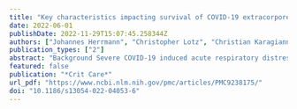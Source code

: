 ```yaml
---
title: "Key characteristics impacting survival of COVID-19 extracorporeal membrane oxygenation"
date: 2022-06-01
publishDate: 2022-11-29T15:07:45.258344Z
authors: ["Johannes Herrmann", "Christopher Lotz", "Christian Karagiannidis", "Steffen Weber-Carstens", "Stefan Kluge", "Christian Putensen", "Andreas Wehrfritz", "Karsten Schmidt", "Richard K. Ellerkmann", "Daniel Oswald", "Gösta Lotz", "Viviane Zotzmann", "Onnen Moerer", "Christian Kühn", "Matthias Kochanek", "Ralf Muellenbach", "Matthias Gaertner", "Falk Fichtner", "Florian Brettner", "Michael Findeisen", "Markus Heim", "Tobias Lahmer", "Felix Rosenow", "Nils Haake", "Philipp M. Lepper", "Peter Rosenberger", "Stephan Braune", "Mirjam Kohls", "Peter Heuschmann", "Patrick Meybohm"]
publication_types: ["2"]
abstract: "Background Severe COVID-19 induced acute respiratory distress syndrome (ARDS) often requires extracorporeal membrane oxygenation (ECMO). Recent German health insurance data revealed low ICU survival rates. Patient characteristics and experience of the ECMO center may determine intensive care unit (ICU) survival. The current study aimed to identify factors affecting ICU survival of COVID-19 ECMO patients.  Methods 673 COVID-19 ARDS ECMO patients treated in 26 centers between January 1st 2020 and March 22nd 2021 were included. Data on clinical characteristics, adjunct therapies, complications, and outcome were documented. Block wise logistic regression analysis was applied to identify variables associated with ICU-survival.  Results Most patients were between 50 and 70 years of age. PaO2/FiO2 ratio prior to ECMO was 72 mmHg (IQR: 58–99). ICU survival was 31.4%. Survival was significantly lower during the 2nd wave of the COVID-19 pandemic. A subgroup of 284 (42%) patients fulfilling modified EOLIA criteria had a higher survival (38%) (p = 0.0014, OR 0.64 (CI 0.41–0.99)). Survival differed between low, intermediate, and high-volume centers with 20%, 30%, and 38%, respectively (p = 0.0024). Treatment in high volume centers resulted in an odds ratio of 0.55 (CI 0.28–1.02) compared to low volume centers. Additional factors associated with survival were younger age, shorter time between intubation and ECMO initiation, BMI textgreater 35 (compared to textless 25), absence of renal replacement therapy or major bleeding/thromboembolic events.  Conclusions Structural and patient-related factors, including age, comorbidities and ECMO case volume, determined the survival of COVID-19 ECMO. These factors combined with a more liberal ECMO indication during the 2nd wave may explain the reasonably overall low survival rate. Careful selection of patients and treatment in high volume ECMO centers was associated with higher odds of ICU survival.   Trial registration  Registered in the German Clinical Trials Register (study ID: DRKS00022964, retrospectively registered, September 7th 2020, https://www.drks.de/drks_web/navigate.do?navigationId=trial.HTML&TRIAL_ID=DRKS00022964.  Graphical abstract    Supplementary Information The online version contains supplementary material available at 10.1186/s13054-022-04053-6."
featured: false
publication: "*Crit Care*"
url_pdf: "https://www.ncbi.nlm.nih.gov/pmc/articles/PMC9238175/"
doi: "10.1186/s13054-022-04053-6"
---
```


